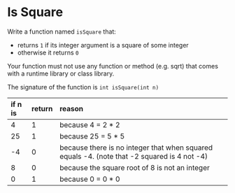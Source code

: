 # Is Square

Write a function named `isSquare` that:

* returns `1` if its integer argument is a square of some integer
* otherwise it returns `0`

Your function must not use any function or method (e.g. sqrt) that comes with a runtime library or class library.

The signature of the function is `int isSquare(int n)`

| if n is | return | reason |
|:-------------|:-------------|:-------------|
| 4 | 1 | because 4 = 2 * 2 |
| 25 | 1 | because 25 = 5 * 5 |
| -4 | 0 | because there is no integer that when squared equals -4. (note that -2 squared is 4 not -4) |
| 8 | 0 | because the square root of 8 is not an integer |
| 0 | 1 | because 0 = 0 * 0 |
